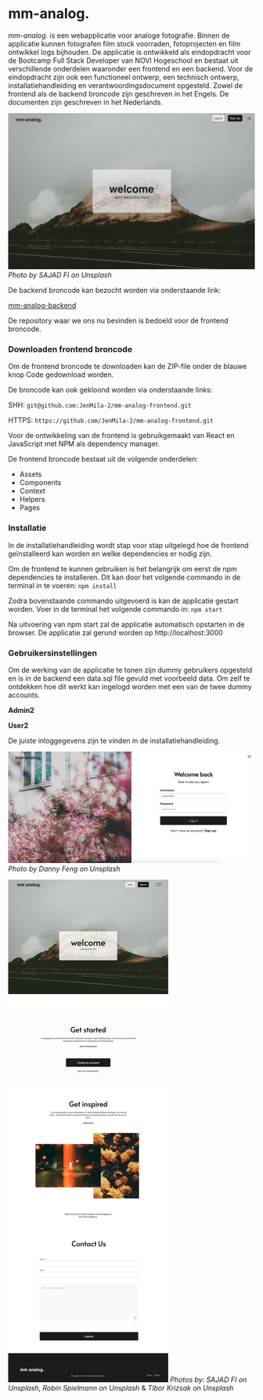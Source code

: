 # mm-analog.

_mm-analog._ is een webapplicatie voor analoge fotografie. Binnen de applicatie kunnen fotografen film stock voorraden, fotoprojecten en film ontwikkel logs bijhouden. De applicatie is ontwikkeld als eindopdracht voor de Bootcamp Full Stack Developer van NOVI Hogeschool en bestaat uit verschillende onderdelen waaronder een frontend en een backend. Voor de eindopdracht zijn ook een functioneel ontwerp, een technisch ontwerp, installatiehandleiding en verantwoordingsdocument opgesteld. Zowel de frontend als de backend broncode zijn geschreven in het Engels. De documenten zijn geschreven in het Nederlands.

![](src/assets/Homepage-screenshot.png)
_Photo by SAJAD FI on Unsplash_

De backend broncode kan bezocht worden via onderstaande link:

[mm-analog-backend](https://github.com/JenMila-2/mm-analog-backend)

De repository waar we ons nu bevinden is bedoeld voor de frontend broncode.

### Downloaden frontend broncode

Om de frontend broncode te downloaden kan de ZIP-file onder de blauwe knop Code gedownload worden.

De broncode kan ook gekloond worden via onderstaande links:

SHH: `git@github.com:JenMila-2/mm-analog-frontend.git`

HTTPS: `https://github.com/JenMila-2/mm-analog-frontend.git` 

Voor de ontwikkeling van de frontend is gebruikgemaakt van React en JavaScript met NPM als dependency manager.

De frontend broncode bestaat uit de volgende onderdelen:
* Assets
* Components
* Context
* Helpers
* Pages 

### Installatie

In de installatiehandleiding wordt stap voor stap uitgelegd hoe de frontend geïnstalleerd kan worden en welke dependencies er nodig zijn.

Om de frontend te kunnen gebruiken is het belangrijk om eerst de npm dependencies te installeren. Dit kan door het volgende commando in de terminal in te voeren: `npm install`

Zodra bovenstaande commando uitgevoerd is kan de applicatie gestart worden.
Voer in de terminal het volgende commando in: `npm start`

Na uitvoering van npm start zal de applicatie automatisch opstarten in de browser. De applicatie zal gerund worden op http://localhost:3000

### Gebruikersinstellingen

Om de werking van de applicatie te tonen zijn dummy gebruikers opgesteld en is in de backend een data.sql file gevuld met voorbeeld data. Om zelf te ontdekken hoe dit werkt kan ingelogd worden met een van de twee dummy accounts.

**Admin2**

**User2**

De juiste inloggegevens zijn te vinden in de installatiehandleiding. 

![](src/assets/Inlog-page-screenshot.png)
_Photo by Danny Feng on Unsplash_

![](src/assets/Home.png)
_Photos by:_
_SAJAD FI on Unsplash_,
_Robin Spielmann on Unsplash_ &
_Tibor Krizsak on Unsplash_
